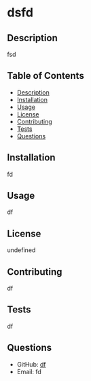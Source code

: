 # dsfd

## Description

fsd

## Table of Contents

- [Description](#description)
- [Installation](#installation)
- [Usage](#usage)
- [License](#license)
- [Contributing](#contributing)
- [Tests](#tests)
- [Questions](#questions)

## Installation

fd

## Usage

df

## License

undefined

## Contributing

df

## Tests

df

## Questions

- GitHub: [df](https://github.com/df)
- Email: fd

